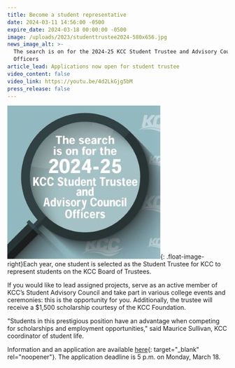 ```yaml
---
title: Become a student representative
date: 2024-03-11 14:56:00 -0500
expire_date: 2024-03-18 00:00:00 -0500
image: /uploads/2023/studenttrustee2024-580x656.jpg
news_image_alt: >-
  The search is on for the 2024-25 KCC Student Trustee and Advisory Council
  Officers
article_lead: Applications now open for student trustee
video_content: false
video_link: https://youtu.be/4d2LkGjg5bM
press_release: false
---
```

![](/uploads/2023/studenttrustee2024-350x350.jpg){: .float-image-right}Each year, one student is selected as the Student Trustee for KCC to represent students on the KCC Board of Trustees.

If you would like to lead assigned projects, serve as an active member of KCC’s Student Advisory Council and take part in various college events and ceremonies: this is the opportunity for you. Additionally, the trustee will receive a $1,500 scholarship courtesy of the KCC Foundation.

"Students in this prestigious position have an advantage when competing for scholarships and employment opportunities," said Maurice Sullivan, KCC coordinator of student life.

Information and an application are available [here](https://form.jotform.com/200476436597161 "Student Trustee Declaration of Candidacy"){: target="_blank" rel="noopener"}. The application deadline is 5 p.m. on Monday, March 18.
